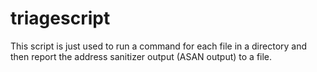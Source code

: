 # triagescript
This script is just used to run a command for each file in a directory and then report the address sanitizer output (ASAN output) to a file.
